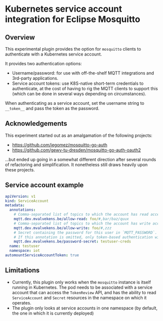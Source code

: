 # Kubernetes service account integration for Eclipse Mosquitto

## Overview

This experimental plugin provides the option for `mosquitto` clients to authenticate with a Kubernetes service account.

It provides two authentication options:

  - Username/password: for use with off-the-shelf MQTT integrations and 3rd-party applications.
  - Service account tokens: use K8S-native short-term credentials to authenticate, at the cost of having to 
    rig the MQTT clients to support this (which can be done in several ways depending on circumstances).

When authenticating as a service account, set the username string to `__token__` and pass the token
as the password.

## Acknowledgements

This experiment started out as an amalgamation of the following projects:

  - https://github.com/iegomez/mosquitto-go-auth
  - https://github.com/gewv-tu-dresden/mosquitto-go-auth-oauth2

...but ended up going in a somewhat different direction after several rounds of refactoring and simplification.
It nonetheless still draws heavily upon these projects.

## Service account example

```yaml
apiVersion: v1
kind: ServiceAccount
metadata:
  annotations:
    # Comma-separated list of topics to which the account has read access
    mqtt.dev.mvalvekens.be/allow-read: foo/#,bar/baz/quux
    # Comma-separated list of topics to which the account has write access
    mqtt.dev.mvalvekens.be/allow-write: foo/#,zzz
    # Secret containing the password for this user in `MQTT_PASSWORD`.
    # If this annotation is omitted, only token-based authentication will be allowed.
    mqtt.dev.mvalvekens.be/password-secret: testuser-creds
  name: testuser
  namespace: iot
automountServiceAccountToken: true
```

## Limitations

  - Currently, this plugin only works when the `mosquitto` instance is itself running in Kubernetes. The pod
    needs to be associated with a service account that can access the `TokenReview` API, and has the ability
    to read `ServiceAccount` and `Secret` resources in the namespace on which it operates.
  - The plugin only looks at service accounts in one namespace (by default, the one in which it is currently deployed)
